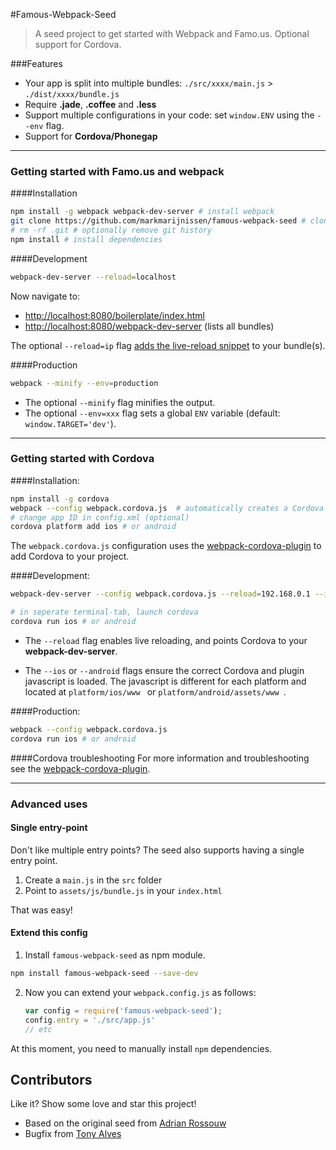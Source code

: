 #Famous-Webpack-Seed
> A seed project to get started with Webpack and Famo.us. 
> Optional support for Cordova.

###Features

* Your app is split into multiple bundles: `./src/xxxx/main.js` > `./dist/xxxx/bundle.js`
* Require **.jade**, **.coffee** and **.less**
* Support multiple configurations in your code: set `window.ENV` using the `--env` flag.
* Support for **Cordova/Phonegap**

---

### Getting started with Famo.us and webpack

####Installation

```bash
npm install -g webpack webpack-dev-server # install webpack
git clone https://github.com/markmarijnissen/famous-webpack-seed # clone this repository
# rm -rf .git # optionally remove git history
npm install # install dependencies
```

####Development

```bash
webpack-dev-server --reload=localhost
```

Now navigate to:

* [http://localhost:8080/boilerplate/index.html](http://localhost:8080/boilerplate/index.html)
* [http://localhost:8080/webpack-dev-server](http://localhost:8080/webpack-dev-server) (lists all bundles)

The optional `--reload=ip` flag [adds the live-reload snippet](https://github.com/markmarijnissen/webpack-reload-plugin) to your bundle(s).


####Production
```bash
webpack --minify --env=production
```

* The optional `--minify` flag minifies the output.
* The optional `--env=xxx` flag sets a global `ENV` variable (default: `window.TARGET='dev'`).

---

### Getting started with Cordova 

####Installation:

```bash
npm install -g cordova
webpack --config webpack.cordova.js  # automatically creates a Cordova config.xml
# change app ID in config.xml (optional)
cordova platform add ios # or android
```

The `webpack.cordova.js` configuration uses the [webpack-cordova-plugin](https://github.com/markmarijnissen/webpack-cordova-plugin) to add Cordova to your project.

####Development:

```bash
webpack-dev-server --config webpack.cordova.js --reload=192.168.0.1 --ios # or --android

# in seperate terminal-tab, launch cordova
cordova run ios # or android
```

* The `--reload` flag enables live reloading, and points Cordova to your **webpack-dev-server**.

* The `--ios` or `--android` flags ensure the correct Cordova and plugin javascript is loaded. The javascript is different for each platform and located at `platform/ios/www ` or `platform/android/assets/www `.

####Production:
```bash
webpack --config webpack.cordova.js
cordova run ios # or android
```

####Cordova troubleshooting
For more information and troubleshooting see the [webpack-cordova-plugin](https://github.com/markmarijnissen/webpack-cordova-plugin).

---

### Advanced uses

#### Single entry-point

Don't like multiple entry points? The seed also supports having a single entry point.

1. Create a `main.js` in the `src` folder
2. Point to `assets/js/bundle.js` in your `index.html`

That was easy!

#### Extend this config

1. Install `famous-webpack-seed` as npm module.
  ```bash
  npm install famous-webpack-seed --save-dev
  ```

2. Now you can extend your `webpack.config.js` as follows:
   ```js
   var config = require('famous-webpack-seed');
   config.entry = './src/app.js'
   // etc
   ```

At this moment, you need to manually install `npm` dependencies.

## Contributors

Like it? Show some love and star this project!

* Based on the original seed from [Adrian Rossouw](https://github.com/Vertice/famous-webpack-seed)
* Bugfix from [Tony Alves](https://github.com/talves/)